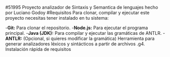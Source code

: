 #51995
Proyecto analizador de Sintaxis y Semantica de lenguajes hecho por Luciano Godoy
#Requisitos
Para clonar, compilar y ejecutar este proyecto necesitas tener instalado en tu sistema:

-**Git:** Para clonar el repositorio.
-**Node.js:** Para ejecutar el programa principal.
-**Java (JDK):** Para compilar y ejecutar las gramáticas de ANTLR.
-**ANTLR:** (Opcional, si quieres modificar la gramática) Herramienta para generar analizadores léxicos y sintácticos a partir de archivos .g4.
Instalación rápida de requisitos
